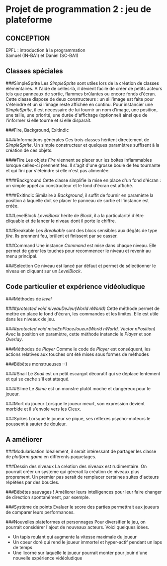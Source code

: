 Projet de programmation 2 : jeu de plateforme
=============================================

CONCEPTION
----------

EPFL : introduction à la programmation  
Samuel (IN-BA1) et Daniel (SC-BA1)

Classes spéciales
-----------------

###SimpleSprite
Les _SimpleSprite_ sont utiles lors de la création de classes élémentaires. A l'aide de celles-là, il devient facile de créer de petits acteurs tels que panneaux de sortie, flammes brûlantes ou encore fonds d'écran. Cette classe dispose de deux constructeurs : un si l'image est faite pour s'éteindre et un si l'image reste affichée en continu. Pour instancier une _SimpleSprite_, il est nécessaire de lui fournir un nom d'image, une position, une taille, une priorité, une durée d'affichage (optionnel) ainsi que de l'informer si elle tourne et si elle disparaît.

###Fire, Background, ExitIndic

####Informations générales
Ces trois classes héritent directement de _SimpleSprite_. Un simple constructeur et quelques paramètres suffisent à la création de ces objets.

####Fire
Les objets _Fire_ viennent se placer sur les boîtes inflammables lorsque celles-ci prennent feu. Il s'agit d'une grosse boule de feu tournante et qui fini par s'éteindre si elle n'est pas alimentée.

####Background
Cette classe simplifie la mise en place d'un fond d'écran : un simple appel au constructeur et le fond d'écran est affiché.

####ExitIndic
Similaire à _Background_, il suffit de fournir en paramètre la position à laquelle doit se placer le panneau de sortie et l'instance est créée.

###LevelBlock
_LevelBlock_ hérite de _Block_, il a la particularité d'être cliquable et de lancer le niveau dont il porte le chiffre.

###Breakable
Les _Breakable_ sont des blocs sensibles aux dégâts de type _fire_. Ils prennent feu, brûlent et finissent par se casser.

###Command
Une instance _Command_ est mise dans chaque niveau. Elle permet de gérer les touches pour recommencer le niveau et revenir au menu principal.

###Selection
Ce niveau est lancé par défaut et permet de sélectionner le niveau en cliquant sur un _LevelBlock_.

Code particulier et expérience vidéoludique
-------------------------------------------

###Méthodes de _level_

####_protected void niveauDeJeu(World nWorld)_
Cette méthode permet de mettre en place le fond d'écran, les commandes et les limites. Elle est utile dans les niveaux de jeu.

####_protected void miseEnPlaceJoueur(World nWorld, Vector nPosition)_
Avec la position en paramètre, cette méthode instancie le _Player_ et son _Overlay_.

###Méthodes de _Player_
Comme le code de _Player_ est conséquent, les actions relatives aux touches ont été mises sous formes de méthodes

###Bêbêtes monstrueuses :-)

####Snail
Le _Snail_ est un petit escargot décoratif qui se déplace lentement et qui se cache s'il est attaqué.

####Slime
Le _Slime_ est un monstre plutôt moche et dangereux pour le joueur.

###Mort du joueur
Lorsque le joueur meurt, son expression devient morbide et il s'envole vers les Cieux.

###Spikes
Lorsque le joueur se pique, ses réflexes psycho-moteurs le poussent à sauter de douleur.

A améliorer
-----------

###Modularisation
Idéalement, il serait intéressant de partager les classe de _platform.game_ en différents paquetages.

###Dessin des niveaux
La création des niveaux est rudimentaire. On pourrait créer un système qui gèrerait la création de niveaux plus proprement. Un premier pas serait de remplacer certaines suites d'acteurs répétées par des boucles.

###Bêbêtes sauvages !
Améliorer leurs intelligences pour leur faire changer de direction spontanément, par exemple.

###Système de points
Evaluer le score des parties permettrait aux joueurs de comparer leurs performances.

###Nouvelles plateformes et personnages
Pour diversifier le jeu, on pourrait considérer l'ajout de nouveaux acteurs. Voici quelques idées.
- Un tapis roulant qui augmente la vitesse maximale du joueur
- Un coeur doré qui rend le joueur immortel et hyper-actif pendant un laps de temps
- Une licorne sur laquelle le joueur pourrait monter pour jouir d'une nouvelle expérience vidéoludique
